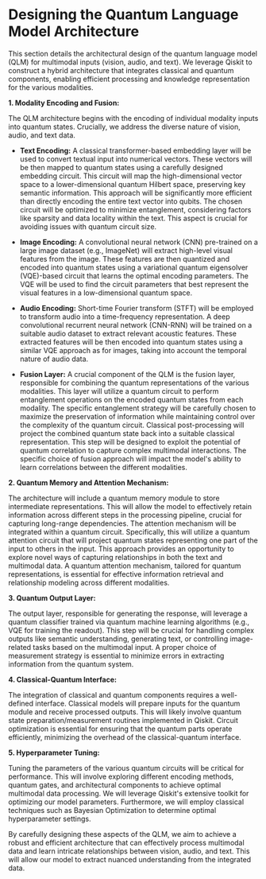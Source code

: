 # Designing the Quantum Language Model Architecture

This section details the architectural design of the quantum language model (QLM) for multimodal inputs (vision, audio, and text).  We leverage Qiskit to construct a hybrid architecture that integrates classical and quantum components, enabling efficient processing and knowledge representation for the various modalities.

**1.  Modality Encoding and Fusion:**

The QLM architecture begins with the encoding of individual modality inputs into quantum states.  Crucially, we address the diverse nature of vision, audio, and text data.

* **Text Encoding:** A classical transformer-based embedding layer will be used to convert textual input into numerical vectors.  These vectors will be then mapped to quantum states using a carefully designed embedding circuit.  This circuit will map the high-dimensional vector space to a lower-dimensional quantum Hilbert space, preserving key semantic information.  This approach will be significantly more efficient than directly encoding the entire text vector into qubits.  The chosen circuit will be optimized to minimize entanglement, considering factors like sparsity and data locality within the text.  This aspect is crucial for avoiding issues with quantum circuit size.

* **Image Encoding:**  A convolutional neural network (CNN) pre-trained on a large image dataset (e.g., ImageNet) will extract high-level visual features from the image. These features are then quantized and encoded into quantum states using a variational quantum eigensolver (VQE)-based circuit that learns the optimal encoding parameters.  The VQE will be used to find the circuit parameters that best represent the visual features in a low-dimensional quantum space.

* **Audio Encoding:**  Short-time Fourier transform (STFT) will be employed to transform audio into a time-frequency representation.  A deep convolutional recurrent neural network (CNN-RNN) will be trained on a suitable audio dataset to extract relevant acoustic features. These extracted features will be then encoded into quantum states using a similar VQE approach as for images, taking into account the temporal nature of audio data.

* **Fusion Layer:**  A crucial component of the QLM is the fusion layer, responsible for combining the quantum representations of the various modalities.  This layer will utilize a quantum circuit to perform entanglement operations on the encoded quantum states from each modality.  The specific entanglement strategy will be carefully chosen to maximize the preservation of information while maintaining control over the complexity of the quantum circuit.  Classical post-processing will project the combined quantum state back into a suitable classical representation.  This step will be designed to exploit the potential of quantum correlation to capture complex multimodal interactions.  The specific choice of fusion approach will impact the model's ability to learn correlations between the different modalities.


**2. Quantum Memory and Attention Mechanism:**

The architecture will include a quantum memory module to store intermediate representations.  This will allow the model to effectively retain information across different steps in the processing pipeline, crucial for capturing long-range dependencies. The attention mechanism will be integrated within a quantum circuit.  Specifically, this will utilize a quantum attention circuit that will project quantum states representing one part of the input to others in the input. This approach provides an opportunity to explore novel ways of capturing relationships in both the text and multimodal data.  A quantum attention mechanism, tailored for quantum representations, is essential for effective information retrieval and relationship modeling across different modalities.

**3. Quantum Output Layer:**

The output layer, responsible for generating the response, will leverage a quantum classifier trained via quantum machine learning algorithms (e.g., VQE for training the readout).  This step will be crucial for handling complex outputs like semantic understanding, generating text, or controlling image-related tasks based on the multimodal input.  A proper choice of measurement strategy is essential to minimize errors in extracting information from the quantum system.

**4. Classical-Quantum Interface:**

The integration of classical and quantum components requires a well-defined interface. Classical models will prepare inputs for the quantum module and receive processed outputs.  This will likely involve quantum state preparation/measurement routines implemented in Qiskit.  Circuit optimization is essential for ensuring that the quantum parts operate efficiently, minimizing the overhead of the classical-quantum interface.

**5. Hyperparameter Tuning:**

Tuning the parameters of the various quantum circuits will be critical for performance. This will involve exploring different encoding methods, quantum gates, and architectural components to achieve optimal multimodal data processing.  We will leverage Qiskit's extensive toolkit for optimizing our model parameters.  Furthermore, we will employ classical techniques such as Bayesian Optimization to determine optimal hyperparameter settings.


By carefully designing these aspects of the QLM, we aim to achieve a robust and efficient architecture that can effectively process multimodal data and learn intricate relationships between vision, audio, and text. This will allow our model to extract nuanced understanding from the integrated data.


<a id='chapter-4-subchapter-2'></a>
